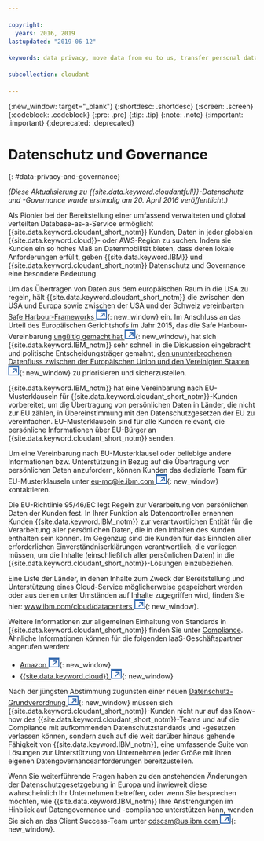 ```yaml
---

copyright:
  years: 2016, 2019
lastupdated: "2019-06-12"

keywords: data privacy, move data from eu to us, transfer personal data outside eu

subcollection: cloudant

---
```


{:new_window: target="_blank"}
{:shortdesc: .shortdesc}
{:screen: .screen}
{:codeblock: .codeblock}
{:pre: .pre}
{:tip: .tip}
{:note: .note}
{:important: .important}
{:deprecated: .deprecated}

<!-- Acrolinx: 2017-05-10 -->

# Datenschutz und Governance
{: #data-privacy-and-governance}

_(Diese Aktualisierung zu {{site.data.keyword.cloudantfull}}-Datenschutz und -Governance wurde erstmalig am 20. April 2016 veröffentlicht.)_

Als Pionier bei der Bereitstellung einer umfassend verwalteten und global verteilten Database-as-a-Service
ermöglicht {{site.data.keyword.cloudant_short_notm}} Kunden, Daten in jeder globalen {{site.data.keyword.cloud}}- oder AWS-Region zu suchen.
Indem sie Kunden ein so hohes Maß an Datenmobilität bieten, dass deren lokale Anforderungen erfüllt, geben
{{site.data.keyword.IBM}} und {{site.data.keyword.cloudant_short_notm}} Datenschutz und Governance
eine besondere Bedeutung.

Um das Übertragen von Daten aus dem europäischen Raum in die USA zu regeln,
hält {{site.data.keyword.cloudant_short_notm}} die zwischen den USA und Europa sowie zwischen der USA und der Schweiz vereinbarten
[Safe Harbour-Frameworks ![Symbol für externen Link](../images/launch-glyph.svg "Symbol für externen Link")](https://www.export.gov/safeharbor_eu){: new_window} ein.
Im Anschluss an das Urteil des Europäischen Gerichtshofs im Jahr 2015, das die Safe Harbour-Vereinbarung [ungültig gemacht hat ![Symbol für externen Link](../images/launch-glyph.svg "Symbol für externen Link")](http://curia.europa.eu/juris/document/document.jsf?text=&docid=169195&pageIndex=0&doclang=en&mode=req&dir=&occ=first&part=1&cid=113326){: new_window},
hat sich {{site.data.keyword.IBM_notm}} sehr schnell in die Diskussion eingebracht und politische Entscheidungsträger
gemahnt, [den ununterbrochenen Datenfluss zwischen der
Europäischen Union und den Vereinigten Staaten ![Symbol für externen Link](../images/launch-glyph.svg "Symbol für externen Link")](http://www.ibm.com/ibm/ibmgra/safe_harbor_10062015.html){: new_window}
zu priorisieren und sicherzustellen.

{{site.data.keyword.IBM_notm}} hat eine Vereinbarung nach EU-Musterklauseln für {{site.data.keyword.cloudant_short_notm}}-Kunden
vorbereitet, um die Übertragung von persönlichen Daten in Länder, die nicht zur EU  zählen, in Übereinstimmung
mit den Datenschutzgesetzen der EU zu vereinfachen.
EU-Musterklauseln sind für alle Kunden relevant, die persönliche Informationen über EU-Bürger an {{site.data.keyword.cloudant_short_notm}} senden.

Um eine Vereinbarung nach EU-Musterklausel oder beliebige andere Informationen bzw. Unterstützung in Bezug auf die Übertragung von persönlichen Daten anzufordern,
können Kunden das dedizierte Team für EU-Musterklauseln unter [eu-mc@ie.ibm.com ![Symbol für externen Link](../images/launch-glyph.svg "Symbol für externen Link")](mailto:eu-mc@ie.ibm.com){: new_window} kontaktieren.

Die EU-Richtlinie 95/46/EC legt Regeln zur Verarbeitung von persönlichen Daten der Kunden fest.
In Ihrer Funktion als Datencontroller ernennen Kunden {{site.data.keyword.IBM_notm}} zur verantwortlichen
Entität für die Verarbeitung aller persönlichen Daten, die in den Inhalten des Kunden enthalten sein können.
Im Gegenzug sind die Kunden für das Einholen aller erforderlichen Einverständniserklärungen verantwortlich, die
vorliegen müssen, um die Inhalte (einschließlich aller persönlichen Daten) in die {{site.data.keyword.cloudant_short_notm}}-Lösungen
einzubeziehen.

Eine Liste der Länder, in denen Inhalte zum Zweck der Bereitstellung und Unterstützung eines Cloud-Service möglicherweise gespeichert werden oder aus denen
unter Umständen auf Inhalte zugegriffen wird, finden Sie hier:
[www.ibm.com/cloud/datacenters ![Symbol für externen Link](../images/launch-glyph.svg "Symbol für externen Link")](http://www.ibm.com/cloud/datacenters){: new_window}.

Weitere Informationen zur allgemeinen Einhaltung von Standards in {{site.data.keyword.cloudant_short_notm}} finden Sie unter [Compliance](/docs/services/Cloudant?topic=cloudant-compliance#compliance). Ähnliche Informationen können für die folgenden IaaS-Geschäftspartner abgerufen werden:

-   [Amazon ![Symbol für externen Link](../images/launch-glyph.svg "Symbol für externen Link")](https://aws.amazon.com/compliance/){: new_window}
-   [{{site.data.keyword.cloud}} ![Symbol für externen Link](../images/launch-glyph.svg "Symbol für externen Link")](https://www.ibm.com/cloud/compliance){: new_window}

Nach der jüngsten Abstimmung zugunsten einer neuen [Datenschutz-Grundverordnung ![Symbol für externen Link](../images/launch-glyph.svg "Symbol für externen Link")](http://www.engadget.com/2016/04/14/eu-data-protection-rules/){: new_window}
müssen sich {{site.data.keyword.cloudant_short_notm}}-Kunden nicht nur auf das Know-how des {{site.data.keyword.cloudant_short_notm}}-Teams
und auf die Compliance mit aufkommenden Datenschutzstandards und -gesetzen verlassen können, sondern auch
auf die weit darüber hinaus gehende Fähigkeit von {{site.data.keyword.IBM_notm}}, eine umfassende Suite
von Lösungen zur Unterstützung von Unternehmen jeder Größe mit ihren eigenen Datengovernanceanforderungen bereitzustellen.

Wenn Sie weiterführende Fragen haben zu den anstehenden Änderungen der Datenschutzgesetzgebung in Europa
und inwieweit diese wahrscheinlich Ihr Unternehmen betreffen, oder wenn Sie besprechen möchten, wie
{{site.data.keyword.IBM_notm}} Ihre Anstrengungen im Hinblick auf Datengovernance und -compliance
unterstützen kann, wenden Sie sich an das Client Success-Team unter [cdscsm@us.ibm.com ![Symbol für externen Link](../images/launch-glyph.svg "Symbol für externen Link")](mailto:cdscsm@us.ibm.com){: new_window}. 
